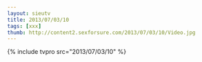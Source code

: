 ```yaml
--- 
layout: sieutv
title: 2013/07/03/10
tags: [xxx]
thumb: http://content2.sexforsure.com/2013/07/03/10/Video.jpg
---
```

{% include tvpro src="2013/07/03/10" %} 
